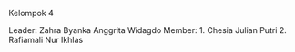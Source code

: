 Kelompok 4 

Leader: Zahra Byanka Anggrita Widagdo
Member: 1. Chesia Julian Putri
        2. Rafiamali Nur Ikhlas

